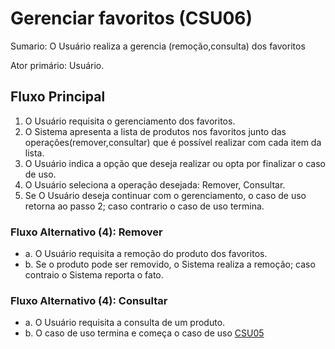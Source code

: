 # Gerenciar favoritos (CSU06)
Sumario: O Usuário realiza a gerencia (remoção,consulta) dos favoritos

Ator primário: Usuário.


## Fluxo Principal

1. O Usuário requisita o gerenciamento dos favoritos.
2. O Sistema apresenta a lista de produtos nos favoritos junto das operações(remover,consultar) que é possível realizar com cada item da lista.
3. O Usuário indica a opção que deseja realizar ou opta por finalizar o caso de uso.
4. O Usuário seleciona a operação desejada: Remover, Consultar.
5. Se O Usuário deseja continuar com o gerenciamento, o caso de uso retorna ao passo 2; caso contrario o caso de uso termina.



### Fluxo Alternativo (4): Remover
- a. O Usuário requisita a remoção do produto dos favoritos.
- b. Se o produto pode ser removido, o Sistema realiza a remoção; caso contraio o Sistema reporta o fato.


### Fluxo Alternativo (4): Consultar
- a. O Usuário requisita a consulta de um produto.
- b. O caso de uso termina e começa o caso de uso [CSU05](./CSU05.md)
